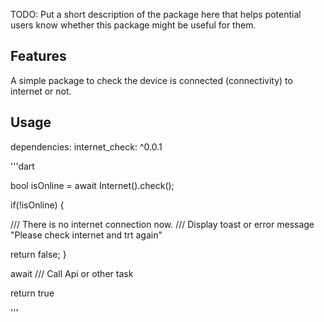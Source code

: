 <!-- 
This README describes the package. If you publish this package to pub.dev,
this README's contents appear on the landing page for your package.

For information about how to write a good package README, see the guide for
[writing package pages](https://dart.dev/guides/libraries/writing-package-pages). 

For general information about developing packages, see the Dart guide for
[creating packages](https://dart.dev/guides/libraries/create-library-packages)
and the Flutter guide for
[developing packages and plugins](https://flutter.dev/developing-packages). 
-->

TODO: Put a short description of the package here that helps potential users
know whether this package might be useful for them.

## Features

A simple package to check the device is connected (connectivity) to internet or not.


## Usage

dependencies:
  internet_check: ^0.0.1

'''dart

bool isOnline = await Internet().check();

if(!isOnline) {

/// There is no internet connection now.
/// Display toast or error message "Please check internet and trt again"

return false;
}

await /// Call Api or other task

return true

'''




